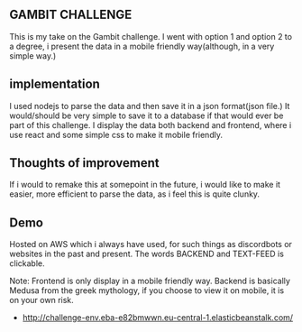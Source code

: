 ## GAMBIT CHALLENGE

This is my take on the Gambit challenge. I went with option 1 and option 2 to a degree, i present the data in a mobile friendly way(although, in a very simple way.)



## implementation

I used nodejs to parse the data and then save it in a json format(json file.) It would/should be very simple to save it to a database if that would ever be part of this challenge.
I display the data both backend and frontend, where i use react and some simple css to make it mobile friendly.



## Thoughts of improvement

If i would to remake this at somepoint in the future, i would like to make it easier, more efficient to parse the data, as i feel this is quite clunky. 



## Demo

Hosted on AWS which i always have used, for such things as discordbots or websites in the past and present. The words BACKEND and TEXT-FEED is clickable.

Note: Frontend is only display in a mobile friendly way. Backend is basically Medusa from the greek mythology, if you choose to view it on mobile, it is on your own risk.

- http://challenge-env.eba-e82bmwwn.eu-central-1.elasticbeanstalk.com/
